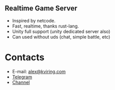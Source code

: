 ## Realtime Game Server

- Inspired by netcode.
- Fast, realtime, thanks rust-lang.
- Unity full support (unity dedicated server also)  
- Can used without uds (chat, simple battle, etc)

# Contacts

- E-mail: alex@kviring.com
- [Telegram](https://t.me/alexkviring)
- [Channel](https://t.me/cheetah_game_serv)
